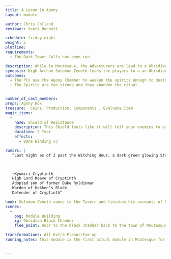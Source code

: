 ```yaml
---
title: A Leson In Agony
Layout: module

author: Chris Colland
reviewer: Scott Bennett

schedule: friday night
weight: 5
plotline: 
requirements: 
  - The Dark Tower Calls has been run.

description: While in Moutesque, the Adventurers are lead to a Obsidian Black Chamber used for Ancient Magics by the Order of Oblivion’s Edge. In it sets a box that weakens the furious spirits of mages belonging to the Order of Oblivion’s Edge. A shared sacrifice of Agony must be made to keep the spirits weakened while Solomon Zeneth completes a ritual.
synopsis: High Archon Solomon Zeneth leads the players to a an Obisdian Black Chamber used for Ancient Magics by the Order of Oblivion’ s Edge. In the chamber is a black cold iron box, if one puts their hand inside they can weaken the summoned spirits in the room to a manageable level. This Ritual Box is not able to be moved from the floor as it is part of the room. This room is known to the Order as the Agony Chamber, the shared agony of spirits can be channeled to weaken spirits in the room. Solomon Zeneth will begin to call to them, the spirits are his dead fallen comrades and he wants them put to rest.
outcomes:
  - The PCs use the Agony Chamber to weaken the spirits enough to destroy them, thus freeing their fallen allies.
  - The Spirits are too strong and they abandon the ritual.


number_of_cast_members: 
props: Agony Box
treasure:  Coins, Production, Components , Evaluate Item
magic_items:
  - 
    name: Shield of Resistance
    description: This Shield feels like it will tell your enemies to eat their own words and spells.
    duration: 2 Year
    effects: 
      - Bane Binding x3

rumors: | 
   “Last night as of 2 past the Witching Hour, a dark green glowing Star appeared over Moutesque and Cryptinth. We will begin research into what this Star means and where it came from but this is a very unnatural occurrence for our area…

 

   ~Kyumiri Cryptinth
   High Lord Reeve of Cryptinth
   Adopted son of former Duke Ryldinmar
   Warden of Hakken’s Blade
   Defender of Cryptinth”

hook: Solomon Zeneth comes to the Tavern and finishes his accounts of Moutesque (The Dark Tower Calls). Then without wasting time, he leads a crew of adventurers into Moutesque.
scenes: 
  - 
    oog: Module Building
    ig: Obsidian Black Chamber
    flee_point: Door to the black chamber back to the town of Moutesque.

transformations: All Extra Planar/Fae up
running_notes: This module is the first actual module in Moutesque for the weekend.  Using the Agony Box removes one PC from the combat but dramatically shifts the balace of power towards the adventurers.  The Agonized Spirits reset 2 times each utill all are defeated.


---
```








